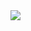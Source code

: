 <!-- <a href="https://99jamsil.github.io/">
  <img src="https://user-images.githubusercontent.com/126365187/232638763-ddb9afb9-991a-4396-9f8a-505cc915cf30.png">
</a>
 -->



<!-- <a href="https://99jamsil.github.io/">
  <img src="https://user-images.githubusercontent.com/126365187/233308632-639d8f78-4f3d-4e5e-8f0e-340a4775b937.png">
</a> -->



<a href="https://99jamsil.github.io/">
  <img src="https://user-images.githubusercontent.com/126365187/233309653-dad8e62b-bff2-462e-8195-dff43fb2bc2e.png">
</a>

